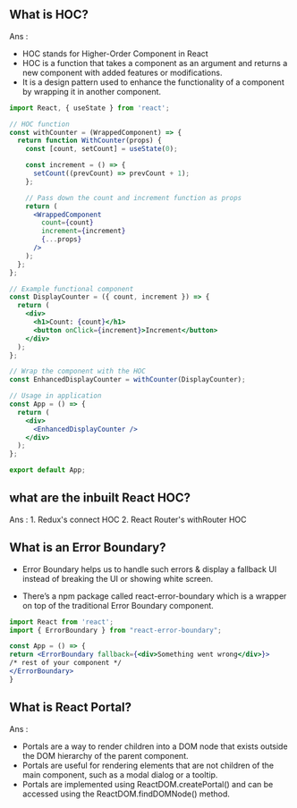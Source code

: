 ## What is HOC?

Ans : 
- HOC stands for Higher-Order Component in React
- HOC is a function that takes a component as an argument and returns a new component with added features or modifications.
- It is a design pattern used to enhance the functionality of a component by wrapping it in another component.

```jsx
import React, { useState } from 'react';

// HOC function
const withCounter = (WrappedComponent) => {
  return function WithCounter(props) {
    const [count, setCount] = useState(0);

    const increment = () => {
      setCount((prevCount) => prevCount + 1);
    };

    // Pass down the count and increment function as props
    return (
      <WrappedComponent 
        count={count} 
        increment={increment} 
        {...props} 
      />
    );
  };
};

// Example functional component
const DisplayCounter = ({ count, increment }) => {
  return (
    <div>
      <h1>Count: {count}</h1>
      <button onClick={increment}>Increment</button>
    </div>
  );
};

// Wrap the component with the HOC
const EnhancedDisplayCounter = withCounter(DisplayCounter);

// Usage in application
const App = () => {
  return (
    <div>
      <EnhancedDisplayCounter />
    </div>
  );
};

export default App;


```

## what are the inbuilt React HOC?

Ans : 1. Redux's connect HOC
2. React Router's withRouter HOC


## What is an Error Boundary?

- Error Boundary helps us to handle such errors & display a fallback UI instead of breaking the UI or showing white screen.


- There’s a npm package called react-error-boundary which is a wrapper on top of the traditional Error Boundary component.

```jsx
import React from 'react';
import { ErrorBoundary } from "react-error-boundary";

const App = () => {
return <ErrorBoundary fallback={<div>Something went wrong</div>}>
/* rest of your component */
</ErrorBoundary>
}
```

## What is React Portal?

Ans : 
- Portals are a way to render children into a DOM node that exists outside the DOM hierarchy of the parent component.
- Portals are useful for rendering elements that are not children of the main component, such as a modal dialog or a tooltip.
- Portals are implemented using ReactDOM.createPortal() and can be accessed using the ReactDOM.findDOMNode() method.






